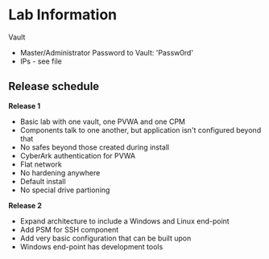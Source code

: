 # Lab Information 

Vault
- Master/Administrator Password to Vault: 'Passw0rd'
- IPs - see file


## Release schedule

__Release 1__
   - Basic lab with one vault, one PVWA and one CPM
   - Components talk to one another, but application isn't configured beyond that
   - No safes beyond those created during install
   - CyberArk authentication for PVWA
   - Flat network
   - No hardening anywhere
   - Default install
   - No special drive partioning 	


__Release 2__
- Expand architecture to include a Windows and Linux end-point
- Add PSM for SSH component 
- Add very basic configuration that can be built upon
- Windows end-point has development tools


